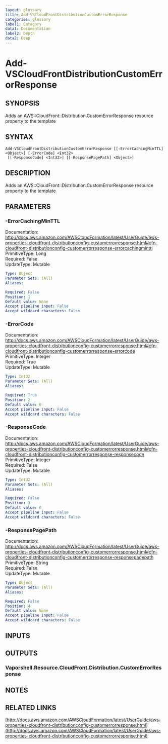 ```yaml
---
layout: glossary
title: Add-VSCloudFrontDistributionCustomErrorResponse
categories: glossary
label1: Category
data1: Documentation
label2: Depth
data2: Deep
---
```


# Add-VSCloudFrontDistributionCustomErrorResponse

## SYNOPSIS
Adds an AWS::CloudFront::Distribution.CustomErrorResponse resource property to the template

## SYNTAX

```
Add-VSCloudFrontDistributionCustomErrorResponse [[-ErrorCachingMinTTL] <Object>] [-ErrorCode] <Int32>
 [[-ResponseCode] <Int32>] [[-ResponsePagePath] <Object>]
```

## DESCRIPTION
Adds an AWS::CloudFront::Distribution.CustomErrorResponse resource property to the template

## PARAMETERS

### -ErrorCachingMinTTL
Documentation: http://docs.aws.amazon.com/AWSCloudFormation/latest/UserGuide/aws-properties-cloudfront-distributionconfig-customerrorresponse.html#cfn-cloudfront-distributionconfig-customerrorresponse-errorcachingminttl    
PrimitiveType: Long    
Required: False    
UpdateType: Mutable

```yaml
Type: Object
Parameter Sets: (All)
Aliases: 

Required: False
Position: 1
Default value: None
Accept pipeline input: False
Accept wildcard characters: False
```

### -ErrorCode
Documentation: http://docs.aws.amazon.com/AWSCloudFormation/latest/UserGuide/aws-properties-cloudfront-distributionconfig-customerrorresponse.html#cfn-cloudfront-distributionconfig-customerrorresponse-errorcode    
PrimitiveType: Integer    
Required: True    
UpdateType: Mutable

```yaml
Type: Int32
Parameter Sets: (All)
Aliases: 

Required: True
Position: 2
Default value: 0
Accept pipeline input: False
Accept wildcard characters: False
```

### -ResponseCode
Documentation: http://docs.aws.amazon.com/AWSCloudFormation/latest/UserGuide/aws-properties-cloudfront-distributionconfig-customerrorresponse.html#cfn-cloudfront-distributionconfig-customerrorresponse-responsecode    
PrimitiveType: Integer    
Required: False    
UpdateType: Mutable

```yaml
Type: Int32
Parameter Sets: (All)
Aliases: 

Required: False
Position: 3
Default value: 0
Accept pipeline input: False
Accept wildcard characters: False
```

### -ResponsePagePath
Documentation: http://docs.aws.amazon.com/AWSCloudFormation/latest/UserGuide/aws-properties-cloudfront-distributionconfig-customerrorresponse.html#cfn-cloudfront-distributionconfig-customerrorresponse-responsepagepath    
PrimitiveType: String    
Required: False    
UpdateType: Mutable

```yaml
Type: Object
Parameter Sets: (All)
Aliases: 

Required: False
Position: 4
Default value: None
Accept pipeline input: False
Accept wildcard characters: False
```

## INPUTS

## OUTPUTS

### Vaporshell.Resource.CloudFront.Distribution.CustomErrorResponse

## NOTES

## RELATED LINKS

[http://docs.aws.amazon.com/AWSCloudFormation/latest/UserGuide/aws-properties-cloudfront-distributionconfig-customerrorresponse.html](http://docs.aws.amazon.com/AWSCloudFormation/latest/UserGuide/aws-properties-cloudfront-distributionconfig-customerrorresponse.html)

